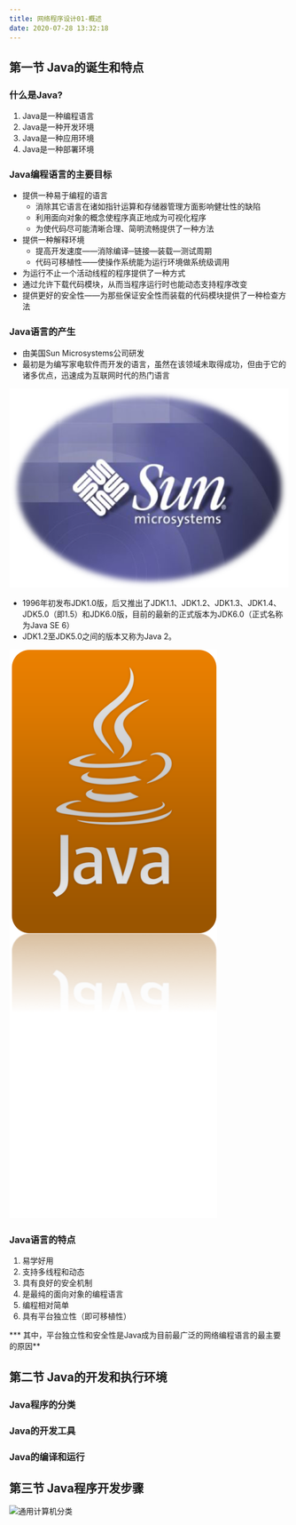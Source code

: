 ```yaml
---
title: 网络程序设计01-概述
date: 2020-07-28 13:32:18
---
```


## 第一节  Java的诞生和特点

### 什么是Java?

1. Java是一种编程语言
2. Java是一种开发环境
3. Java是一种应用环境
4. Java是一种部署环境

### Java编程语言的主要目标

- 提供一种易于编程的语言
  - 消除其它语言在诸如指针运算和存储器管理方面影响健壮性的缺陷
  - 利用面向对象的概念使程序真正地成为可视化程序
  - 为使代码尽可能清晰合理、简明流畅提供了一种方法
- 提供一种解释环境
  - 提高开发速度——消除编译─链接—装载—测试周期
  - 代码可移植性——使操作系统能为运行环境做系统级调用
- 为运行不止一个活动线程的程序提供了一种方式
- 通过允许下载代码模块，从而当程序运行时也能动态支持程序改变
- 提供更好的安全性——为那些保证安全性而装载的代码模块提供了一种检查方法

### Java语言的产生

- 由美国Sun Microsystems公司研发
- 最初是为编写家电软件而开发的语言，虽然在该领域未取得成功，但由于它的诸多优点，迅速成为互联网时代的热门语言

![sun](./网络程序设计01-概述/sun.png)

- 1996年初发布JDK1.0版，后又推出了JDK1.1、JDK1.2、JDK1.3、JDK1.4、JDK5.0（即1.5）和JDK6.0版，目前的最新的正式版本为JDK6.0（正式名称为Java SE 6）
- JDK1.2至JDK5.0之间的版本又称为Java 2。 

![java](./网络程序设计01-概述/java.png)

### Java语言的特点

1. 易学好用
2. 支持多线程和动态
3. 具有良好的安全机制
4. 是最纯的面向对象的编程语言
5. 编程相对简单
6. 具有平台独立性（即可移植性）

*** 其中，平台独立性和安全性是Java成为目前最广泛的网络编程语言的最主要的原因**

## 第二节  Java的开发和执行环境

### Java程序的分类

### Java的开发工具

### Java的编译和运行


## 第三节  Java程序开发步骤


![通用计算机分类](./网络程序设计01-概述/通用计算机分类.png)